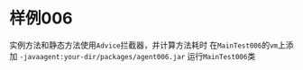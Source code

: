 # 样例006
实例方法和静态方法使用`Advice`拦截器，并计算方法耗时
在`MainTest006`的`vm`上添加
`-javaagent:your-dir/packages/agent006.jar`
运行`MainTest006`类
